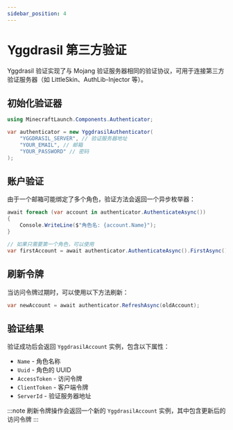 ```yaml
---
sidebar_position: 4
---
```


# Yggdrasil 第三方验证

Yggdrasil 验证实现了与 Mojang 验证服务器相同的验证协议，可用于连接第三方验证服务器（如 LittleSkin、AuthLib-Injector 等）。

## 初始化验证器

```csharp
using MinecraftLaunch.Components.Authenticator;

var authenticator = new YggdrasilAuthenticator(
    "YGGDRASIL_SERVER", // 验证服务器地址
    "YOUR_EMAIL", // 邮箱
    "YOUR_PASSWORD" // 密码
);
```

## 账户验证

由于一个邮箱可能绑定了多个角色，验证方法会返回一个异步枚举器：

```csharp
await foreach (var account in authenticator.AuthenticateAsync())
{
    Console.WriteLine($"角色名: {account.Name}");
}

// 如果只需要第一个角色，可以使用
var firstAccount = await authenticator.AuthenticateAsync().FirstAsync();
```

## 刷新令牌

当访问令牌过期时，可以使用以下方法刷新：

```csharp
var newAccount = await authenticator.RefreshAsync(oldAccount);
```

## 验证结果

验证成功后会返回 `YggdrasilAccount` 实例，包含以下属性：

- `Name` - 角色名称
- `Uuid` - 角色的 UUID
- `AccessToken` - 访问令牌
- `ClientToken` - 客户端令牌
- `ServerId` - 验证服务器地址

:::note
刷新令牌操作会返回一个新的 `YggdrasilAccount` 实例，其中包含更新后的访问令牌
:::
